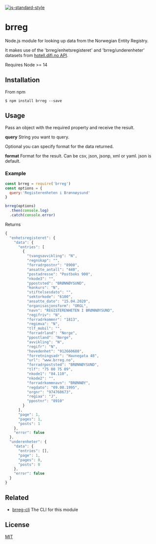 [![js-standard-style](https://img.shields.io/badge/code%20style-standard-brightgreen.svg?style=flat)](https://github.com/feross/standard)

# brreg

Node.js module for looking up data from the Norwegian Entity Registry.

It makes use of the 'brreg/enhetsregisteret' and 'brreg/underenheter' datasets from [hotell.difi.no API](https://hotell.difi.no/api).

Requires Node >= 14

## Installation

From npm

```
$ npm install brreg --save
```

## Usage

Pass an object with the required property and receive the result.

**query** String you want to query.

Optional you can specify format for the data returned.

**format** Format for the result. Can be csv, json, jsonp, xml or yaml. json is default.

### Example

```JavaScript
const brreg = require('brreg')
const options = {
  query:'Registerenheten i Brønnøysund'
}

brreg(options)
  .then(console.log)
  .catch(console.error)
```

Returns

```JavaScript
{
  "enhetsregisteret": {
    "data": {
      "entries": [
        {
          "tvangsavvikling": "N",
          "regnskap": "",
          "forradrpostnr": "8900",
          "ansatte_antall": "440",
          "postadresse": "Postboks 900",
          "nkode3": "",
          "ppoststed": "BRØNNØYSUND",
          "konkurs": "N",
          "stiftelsesdato": "",
          "sektorkode": "6100",
          "ansatte_dato": "15.04.2020",
          "organisasjonsform": "ORGL",
          "navn": "REGISTERENHETEN I BRØNNØYSUND",
          "regifriv": "N",
          "forradrkommnr": "1813",
          "regimva": "N",
          "tlf_mobil": "",
          "forradrland": "Norge",
          "ppostland": "Norge",
          "avvikling": "N",
          "regifr": "N",
          "hovedenhet": "912660680",
          "forretningsadr": "Havnegata 48",
          "url": "www.brreg.no",
          "forradrpoststed": "BRØNNØYSUND",
          "tlf": "75 00 75 09",
          "nkode1": "84.110",
          "nkode2": "",
          "forradrkommnavn": "BRØNNØY",
          "regdato": "09.08.1995",
          "orgnr": "974760673",
          "regiaa": "J",
          "ppostnr": "8910"
        }
      ],
      "page": 1,
      "pages": 1,
      "posts": 1
    },
    "error": false
  },
  "underenheter": {
    "data": {
      "entries": [],
      "page": 1,
      "pages": 0,
      "posts": 0
    },
    "error": false
  }
}
```

## Related

- [brreg-cli](https://github.com/zrrrzzt/brreg-cli) The CLI for this module

## License

[MIT](LICENSE)
